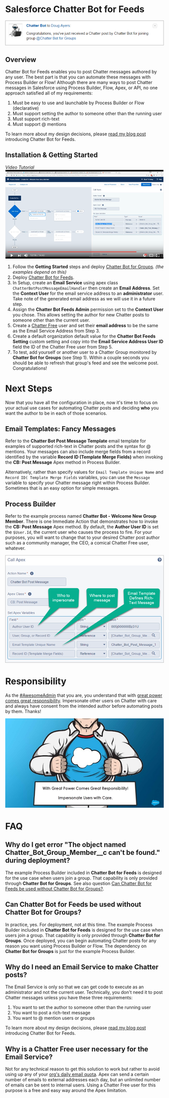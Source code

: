Salesforce Chatter Bot for Feeds
================================

![image](/images/chatter-bot-post-message.png)

Overview
--------

Chatter Bot for Feeds enables you to post Chatter messages authored by any user. The best part is that you can automate these messages with Process Builder or Flow!
Although there are many ways to post Chatter messages in Salesforce using Process Builder, Flow, Apex, or API, no one approach satisfied all of my requirements:

1. Must be easy to use and launchable by Process Builder or Flow (declarative)
2. Must support setting the author to someone other than the running user
3. Must support rich-text
4. Must support @ mentions

To learn more about my design decisions, please [read my blog post](https://douglascayers.com/2017/01/15/chatter-bot-for-feeds/) introducing Chatter Bot for Feeds.


Installation & Getting Started
------------------------------

*Video Tutorial*
[![getting-started-video](/images/chatter-bot-getting-started-video.png)](https://www.youtube.com/watch?v=5Ls-S8DS8Vs "Video Tutorial")

1. Follow the **Getting Started** steps and deploy [Chatter Bot for Groups](https://github.com/DouglasCAyers/salesforce-chatter-bot-groups#overview). *(the examples depend on this)*
2. Deploy [Chatter Bot for Feeds](https://githubsfdeploy.herokuapp.com/).
3. In Setup, create an **Email Service** using apex class `ChatterBotPostMessageEmailHandler` then create an **Email Address**. Set the **Context User** for the email service address to an **administrator** user. Take note of the generated email address as we will use it in a future step.
4. Assign the **Chatter Bot Feeds Admin** permission set to the **Context User** you chose. This allows setting the author for new Chatter posts to someone other than the current user.
5. Create a [Chatter Free](https://help.salesforce.com/articleView?id=users_license_types_chatter.htm&type=0&language=en_US) user and set their **email address** to be the same as the Email Service Address from Step 3.
6. Create a default organization default value for the **Chatter Bot Feeds Setting** custom setting and copy into the **Email Service Address User ID** field the ID of the Chatter Free user from Step 5.
7. To test, add yourself or another user to a Chatter Group monitored by **Chatter Bot for Groups** (see Step 1). Within a couple seconds you should be able to refresh that group's feed and see the welcome post. Congratulations!


Next Steps
==========

Now that you have all the configuration in place, now it's time to focus on your actual use cases for automating Chatter posts and deciding **who** you want the author to be in each of those scenarios.


Email Templates: Fancy Messages
-------------------------------

Refer to the **Chatter Bot Post Message Template** email template for examples of supported rich-text in Chatter posts and the syntax for @ mentions. Your messages can also include merge fields from a record identified by the variable **Record ID (Template Merge Fields)** when invoking the **CB: Post Message** Apex method in Process Builder.

Alternatively, rather than specify values for `Email Template Unique Name` and `Record ID( Template Merge Fields` variables, you can use the `Message` variable to specify your Chatter message right within Process Builder. Sometimes that is an easy option for simple messages.


Process Builder
---------------

Refer to the example process named **Chatter Bot - Welcome New Group Member**. There is one Immediate Action that demonstrates how to invoke the **CB: Post Message** Apex method. By default, the **Author User ID** is set the `$User.Id`, the current user who causes the process to fire. For your purposes, you will want to change that to your desired Chatter post author such as a community manager, the CEO, a comical Chatter Free user, whatever.

![image](/images/chatter-bot-post-message-process-builder.png)


Responsibility
==============

As the [#AwesomeAdmin](https://twitter.com/hashtag/awesomeadmin) that you are, you understand that with [great power comes great responsibility](http://www.slideshare.net/Salesforce/appexchange-super-hero-3). Impersonate other users on Chatter with care and always have consent from the intended author before automating posts by them. Thanks!

![image](/images/impersonate-user-with-care-superpower.png)


FAQ
===

Why do I get error "The object named Chatter_Bot_Group_Member__c can't be found." during deployment?
----------------------------------------------------------------------------------------------------

The example Process Builder included in **Chatter Bot for Feeds** is designed for the use case when users join a group. That capability is only provided through **Chatter Bot for Groups**.
See also question [Can Chatter Bot for Feeds be used without Chatter Bot for Groups?](#can-chatter-bot-for-feeds-be-used-without-chatter-bot-for-groups).


Can Chatter Bot for Feeds be used without Chatter Bot for Groups?
-----------------------------------------------------------------

In practice, yes. For deployment, not at this time. The example Process Builder included in **Chatter Bot for Feeds** is designed for the use case when users join a group. That capability is only provided through **Chatter Bot for Groups**.
Once deployed, you can begin automating Chatter posts for any reason you want using Process Builder or Flow. The dependency on **Chatter Bot for Groups** is just for the example Process Builder.


Why do I need an Email Service to make Chatter posts?
-----------------------------------------------------

The Email Service is only so that we can get code to execute as an administrator and not the current user. Technically, you don't need it to post Chatter messages unless you have these three requirements:

1. You want to set the author to someone other than the running user
2. You want to post a rich-text message
3. You want to @ mention users or groups

To learn more about my design decisions, please [read my blog post](https://douglascayers.com/2017/01/15/chatter-bot-for-feeds/) introducing Chatter Bot for Feeds.


Why is a Chatter Free user necessary for the Email Service?
-----------------------------------------------------------

Not for any technical reason to get this solution to work but rather to avoid using up any of your [org's daily email quota](https://developer.salesforce.com/docs/atlas.en-us.salesforce_app_limits_cheatsheet.meta/salesforce_app_limits_cheatsheet/salesforce_app_limits_platform_email.htm).
Apex can send a certain number of emails to external addresses each day, but an unlimited number of emails can be sent to internal users. Using a Chatter Free user for this purpose is a free and easy way around the Apex limitation.
